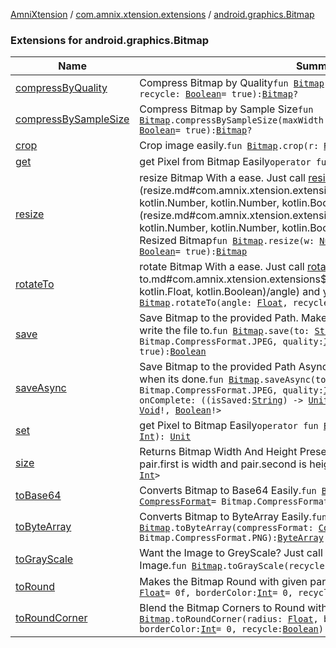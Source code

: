 [AmniXtension](../../index.md) / [com.amnix.xtension.extensions](../index.md) / [android.graphics.Bitmap](./index.md)

### Extensions for android.graphics.Bitmap

| Name | Summary |
|---|---|
| [compressByQuality](compress-by-quality.md) | Compress Bitmap by Quality`fun `[`Bitmap`](https://developer.android.com/reference/android/graphics/Bitmap.html)`.compressByQuality(quality: `[`Int`](https://kotlinlang.org/api/latest/jvm/stdlib/kotlin/-int/index.html)`, recycle: `[`Boolean`](https://kotlinlang.org/api/latest/jvm/stdlib/kotlin/-boolean/index.html)` = true): `[`Bitmap`](https://developer.android.com/reference/android/graphics/Bitmap.html)`?` |
| [compressBySampleSize](compress-by-sample-size.md) | Compress Bitmap by Sample Size`fun `[`Bitmap`](https://developer.android.com/reference/android/graphics/Bitmap.html)`.compressBySampleSize(maxWidth: `[`Int`](https://kotlinlang.org/api/latest/jvm/stdlib/kotlin/-int/index.html)`, maxHeight: `[`Int`](https://kotlinlang.org/api/latest/jvm/stdlib/kotlin/-int/index.html)`, recycle: `[`Boolean`](https://kotlinlang.org/api/latest/jvm/stdlib/kotlin/-boolean/index.html)` = true): `[`Bitmap`](https://developer.android.com/reference/android/graphics/Bitmap.html)`?` |
| [crop](crop.md) | Crop image easily.`fun `[`Bitmap`](https://developer.android.com/reference/android/graphics/Bitmap.html)`.crop(r: `[`Rect`](https://developer.android.com/reference/android/graphics/Rect.html)`): `[`Bitmap`](https://developer.android.com/reference/android/graphics/Bitmap.html)`?` |
| [get](get.md) | get Pixel from Bitmap Easily`operator fun `[`Bitmap`](https://developer.android.com/reference/android/graphics/Bitmap.html)`.get(x: `[`Int`](https://kotlinlang.org/api/latest/jvm/stdlib/kotlin/-int/index.html)`, y: `[`Int`](https://kotlinlang.org/api/latest/jvm/stdlib/kotlin/-int/index.html)`): `[`Int`](https://kotlinlang.org/api/latest/jvm/stdlib/kotlin/-int/index.html) |
| [resize](resize.md) | resize Bitmap With a ease. Just call [resize](resize.md) with the [w](resize.md#com.amnix.xtension.extensions$resize(android.graphics.Bitmap, kotlin.Number, kotlin.Number, kotlin.Boolean)/w) and [h](resize.md#com.amnix.xtension.extensions$resize(android.graphics.Bitmap, kotlin.Number, kotlin.Number, kotlin.Boolean)/h) and you will get new Resized Bitmap`fun `[`Bitmap`](https://developer.android.com/reference/android/graphics/Bitmap.html)`.resize(w: `[`Number`](https://kotlinlang.org/api/latest/jvm/stdlib/kotlin/-number/index.html)`, h: `[`Number`](https://kotlinlang.org/api/latest/jvm/stdlib/kotlin/-number/index.html)`, recycle: `[`Boolean`](https://kotlinlang.org/api/latest/jvm/stdlib/kotlin/-boolean/index.html)` = true): `[`Bitmap`](https://developer.android.com/reference/android/graphics/Bitmap.html) |
| [rotateTo](rotate-to.md) | rotate Bitmap With a ease. Just call [rotateTo](rotate-to.md) with the [angle](rotate-to.md#com.amnix.xtension.extensions$rotateTo(android.graphics.Bitmap, kotlin.Float, kotlin.Boolean)/angle) and you will get new Resized Bitmap`fun `[`Bitmap`](https://developer.android.com/reference/android/graphics/Bitmap.html)`.rotateTo(angle: `[`Float`](https://kotlinlang.org/api/latest/jvm/stdlib/kotlin/-float/index.html)`, recycle: `[`Boolean`](https://kotlinlang.org/api/latest/jvm/stdlib/kotlin/-boolean/index.html)` = true): `[`Bitmap`](https://developer.android.com/reference/android/graphics/Bitmap.html) |
| [save](save.md) | Save Bitmap to the provided Path. Make Sure you have the permission to write the file to.`fun `[`Bitmap`](https://developer.android.com/reference/android/graphics/Bitmap.html)`.save(to: `[`String`](https://kotlinlang.org/api/latest/jvm/stdlib/kotlin/-string/index.html)`, format: `[`CompressFormat`](https://developer.android.com/reference/android/graphics/Bitmap/CompressFormat.html)` = Bitmap.CompressFormat.JPEG, quality: `[`Int`](https://kotlinlang.org/api/latest/jvm/stdlib/kotlin/-int/index.html)` = 100, recycle: `[`Boolean`](https://kotlinlang.org/api/latest/jvm/stdlib/kotlin/-boolean/index.html)` = true): `[`Boolean`](https://kotlinlang.org/api/latest/jvm/stdlib/kotlin/-boolean/index.html) |
| [saveAsync](save-async.md) | Save Bitmap to the provided Path Asynchronously and private a callback when its done.`fun `[`Bitmap`](https://developer.android.com/reference/android/graphics/Bitmap.html)`.saveAsync(to: `[`String`](https://kotlinlang.org/api/latest/jvm/stdlib/kotlin/-string/index.html)`, format: `[`CompressFormat`](https://developer.android.com/reference/android/graphics/Bitmap/CompressFormat.html)` = Bitmap.CompressFormat.JPEG, quality: `[`Int`](https://kotlinlang.org/api/latest/jvm/stdlib/kotlin/-int/index.html)` = 100, recycle: `[`Boolean`](https://kotlinlang.org/api/latest/jvm/stdlib/kotlin/-boolean/index.html)` = true, onComplete: ((isSaved: `[`String`](https://kotlinlang.org/api/latest/jvm/stdlib/kotlin/-string/index.html)`) -> `[`Unit`](https://kotlinlang.org/api/latest/jvm/stdlib/kotlin/-unit/index.html)`)? = null): `[`AsyncTask`](https://developer.android.com/reference/android/os/AsyncTask.html)`<`[`Void`](https://docs.oracle.com/javase/6/docs/api/java/lang/Void.html)`!, `[`Void`](https://docs.oracle.com/javase/6/docs/api/java/lang/Void.html)`!, `[`Boolean`](https://kotlinlang.org/api/latest/jvm/stdlib/kotlin/-boolean/index.html)`!>` |
| [set](set.md) | get Pixel to Bitmap Easily`operator fun `[`Bitmap`](https://developer.android.com/reference/android/graphics/Bitmap.html)`.set(x: `[`Int`](https://kotlinlang.org/api/latest/jvm/stdlib/kotlin/-int/index.html)`, y: `[`Int`](https://kotlinlang.org/api/latest/jvm/stdlib/kotlin/-int/index.html)`, pixel: `[`Int`](https://kotlinlang.org/api/latest/jvm/stdlib/kotlin/-int/index.html)`): `[`Unit`](https://kotlinlang.org/api/latest/jvm/stdlib/kotlin/-unit/index.html) |
| [size](size.md) | Returns Bitmap Width And Height Presented as a Pair of two Int where pair.first is width and pair.second is height`fun `[`Bitmap`](https://developer.android.com/reference/android/graphics/Bitmap.html)`.size(): `[`Pair`](https://kotlinlang.org/api/latest/jvm/stdlib/kotlin/-pair/index.html)`<`[`Int`](https://kotlinlang.org/api/latest/jvm/stdlib/kotlin/-int/index.html)`, `[`Int`](https://kotlinlang.org/api/latest/jvm/stdlib/kotlin/-int/index.html)`>` |
| [toBase64](to-base64.md) | Converts Bitmap to Base64 Easily.`fun `[`Bitmap`](https://developer.android.com/reference/android/graphics/Bitmap.html)`.toBase64(compressFormat: `[`CompressFormat`](https://developer.android.com/reference/android/graphics/Bitmap/CompressFormat.html)` = Bitmap.CompressFormat.PNG): `[`String`](https://kotlinlang.org/api/latest/jvm/stdlib/kotlin/-string/index.html) |
| [toByteArray](to-byte-array.md) | Converts Bitmap to ByteArray Easily.`fun `[`Bitmap`](https://developer.android.com/reference/android/graphics/Bitmap.html)`.toByteArray(compressFormat: `[`CompressFormat`](https://developer.android.com/reference/android/graphics/Bitmap/CompressFormat.html)` = Bitmap.CompressFormat.PNG): `[`ByteArray`](https://kotlinlang.org/api/latest/jvm/stdlib/kotlin/-byte-array/index.html) |
| [toGrayScale](to-gray-scale.md) | Want the Image to GreyScale? Just call [toGrayScale](to-gray-scale.md) and get the grey Image.`fun `[`Bitmap`](https://developer.android.com/reference/android/graphics/Bitmap.html)`.toGrayScale(recycle: `[`Boolean`](https://kotlinlang.org/api/latest/jvm/stdlib/kotlin/-boolean/index.html)`): `[`Bitmap`](https://developer.android.com/reference/android/graphics/Bitmap.html)`?` |
| [toRound](to-round.md) | Makes the Bitmap Round with given params`fun `[`Bitmap`](https://developer.android.com/reference/android/graphics/Bitmap.html)`.toRound(borderSize: `[`Float`](https://kotlinlang.org/api/latest/jvm/stdlib/kotlin/-float/index.html)` = 0f, borderColor: `[`Int`](https://kotlinlang.org/api/latest/jvm/stdlib/kotlin/-int/index.html)` = 0, recycle: `[`Boolean`](https://kotlinlang.org/api/latest/jvm/stdlib/kotlin/-boolean/index.html)` = true): `[`Bitmap`](https://developer.android.com/reference/android/graphics/Bitmap.html) |
| [toRoundCorner](to-round-corner.md) | Blend the Bitmap Corners to Round with Given radius`fun `[`Bitmap`](https://developer.android.com/reference/android/graphics/Bitmap.html)`.toRoundCorner(radius: `[`Float`](https://kotlinlang.org/api/latest/jvm/stdlib/kotlin/-float/index.html)`, borderSize: `[`Float`](https://kotlinlang.org/api/latest/jvm/stdlib/kotlin/-float/index.html)` = 0f, borderColor: `[`Int`](https://kotlinlang.org/api/latest/jvm/stdlib/kotlin/-int/index.html)` = 0, recycle: `[`Boolean`](https://kotlinlang.org/api/latest/jvm/stdlib/kotlin/-boolean/index.html)`): `[`Bitmap`](https://developer.android.com/reference/android/graphics/Bitmap.html) |
